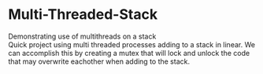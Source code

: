 # Multi-Threaded-Stack
Demonstrating use of multithreads on a stack  
Quick project using multi threaded processes adding to a stack in linear. We can accomplish this by creating a mutex that will lock and unlock the code that may overwrite eachother when adding to the stack.
